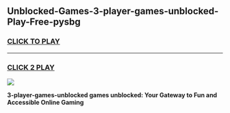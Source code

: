 
## Unblocked-Games-3-player-games-unblocked-Play-Free-pysbg
<h3>
<a href="https://premium76.site?title=3-player-games-unblocked&ref=12A">CLICK TO PLAY</a></h3>
<hr>

<h3>
<a href="https://premium76.site?title=3-player-games-unblocked&ref=12A">CLICK 2 PLAY</a>
  
</h3>

<a href="https://premium76.site?title=3-player-games-unblocked&ref=12A"><img src="https://clearcache.store/games.png"></a>


**3-player-games-unblocked games unblocked: Your Gateway to Fun and Accessible Online Gaming**
